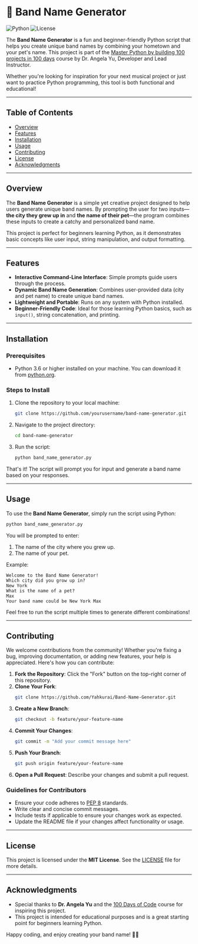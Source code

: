# 🎸 Band Name Generator

![Python](https://img.shields.io/badge/Python-3.6%2B-blue) ![License](https://img.shields.io/badge/License-MIT-green)

The **Band Name Generator** is a fun and beginner-friendly Python script that helps you create unique band names by combining your hometown and your pet's name. This project is part of the [Master Python by building 100 projects in 100 days](https://www.udemy.com/course/100-days-of-code/) course by Dr. Angela Yu, Developer and Lead Instructor.

Whether you're looking for inspiration for your next musical project or just want to practice Python programming, this tool is both functional and educational!

---

## Table of Contents

- [Overview](#overview)
- [Features](#features)
- [Installation](#installation)
- [Usage](#usage)
- [Contributing](#contributing)
- [License](#license)
- [Acknowledgments](#acknowledgments)

---

## Overview

The **Band Name Generator** is a simple yet creative project designed to help users generate unique band names. By prompting the user for two inputs—**the city they grew up in** and **the name of their pet**—the program combines these inputs to create a catchy and personalized band name.

This project is perfect for beginners learning Python, as it demonstrates basic concepts like user input, string manipulation, and output formatting.

---

## Features

- **Interactive Command-Line Interface**: Simple prompts guide users through the process.
- **Dynamic Band Name Generation**: Combines user-provided data (city and pet name) to create unique band names.
- **Lightweight and Portable**: Runs on any system with Python installed.
- **Beginner-Friendly Code**: Ideal for those learning Python basics, such as `input()`, string concatenation, and printing.

---

## Installation

### Prerequisites

- Python 3.6 or higher installed on your machine. You can download it from [python.org](https://www.python.org/downloads/).

### Steps to Install

1. Clone the repository to your local machine:

   ```bash
   git clone https://github.com/yourusername/band-name-generator.git
   ```

2. Navigate to the project directory:

   ```bash
   cd band-name-generator
   ```

3. Run the script:
   ```bash
   python band_name_generator.py
   ```

That's it! The script will prompt you for input and generate a band name based on your responses.

---

## Usage

To use the **Band Name Generator**, simply run the script using Python:

```bash
python band_name_generator.py
```

You will be prompted to enter:

1. The name of the city where you grew up.
2. The name of your pet.

Example:

```plaintext
Welcome to the Band Name Generator!
Which city did you grow up in?
New York
What is the name of a pet?
Max
Your band name could be New York Max
```

Feel free to run the script multiple times to generate different combinations!

---

## Contributing

We welcome contributions from the community! Whether you're fixing a bug, improving documentation, or adding new features, your help is appreciated. Here's how you can contribute:

1. **Fork the Repository**: Click the "Fork" button on the top-right corner of this repository.
2. **Clone Your Fork**:
   ```bash
   git clone https://github.com/Yahkurai/Band-Name-Generator.git
   ```
3. **Create a New Branch**:
   ```bash
   git checkout -b feature/your-feature-name
   ```
4. **Commit Your Changes**:
   ```bash
   git commit -m "Add your commit message here"
   ```
5. **Push Your Branch**:
   ```bash
   git push origin feature/your-feature-name
   ```
6. **Open a Pull Request**: Describe your changes and submit a pull request.

### Guidelines for Contributors

- Ensure your code adheres to [PEP 8](https://pep8.org/) standards.
- Write clear and concise commit messages.
- Include tests if applicable to ensure your changes work as expected.
- Update the README file if your changes affect functionality or usage.

---

## License

This project is licensed under the **MIT License**. See the [LICENSE](LICENSE) file for more details.

---

## Acknowledgments

- Special thanks to **Dr. Angela Yu** and the [100 Days of Code](https://www.udemy.com/course/100-days-of-code/) course for inspiring this project.
- This project is intended for educational purposes and is a great starting point for beginners learning Python.

Happy coding, and enjoy creating your band name! 🎤🎸
